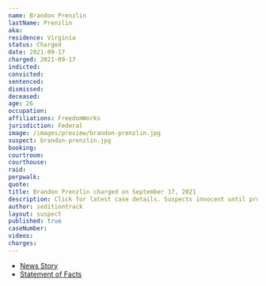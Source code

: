 ```yaml
---
name: Brandon Prenzlin
lastName: Prenzlin
aka:
residence: Virginia
status: Charged
date: 2021-09-17
charged: 2021-09-17
indicted:
convicted:
sentenced:
dismissed:
deceased:
age: 26
occupation:
affiliations: FreedomWorks
jurisdiction: Federal
image: /images/preview/brandon-prenzlin.jpg
suspect: brandon-prenzlin.jpg
booking:
courtroom:
courthouse:
raid:
perpwalk:
quote:
title: Brandon Prenzlin charged on September 17, 2021
description: Click for latest case details. Suspects innocent until proven guilty.
author: seditiontrack
layout: suspect
published: true
caseNumber:
videos:
charges:
---
```

- [News Story](https://www.cnn.com/2021/09/23/politics/freedomworks-capitol-riot/index.html)
- [Statement of Facts](https://s3.documentcloud.org/documents/21068083/9-17-21-us-v-brandon-prenzlin-complaint-affidavit.pdf)
